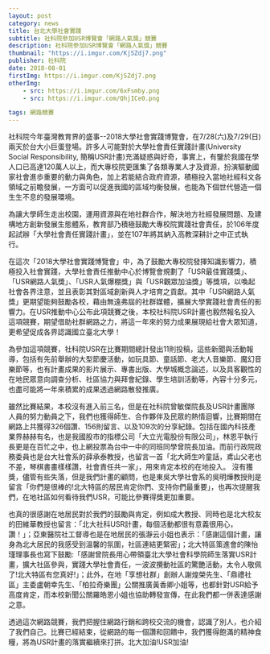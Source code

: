 ```yaml
---
layout: post
category: news
title: 台北大學社會實踐
subtitle: 社科院參加USR博覽會「網路人氣獎」競賽
description: 社科院參加USR博覽會「網路人氣獎」競賽
thumbnail: "https://i.imgur.com/KjSZdj7.png"
publisher: 社科院
date: 2018-08-01 
firstImg: https://i.imgur.com/KjSZdj7.png
otherImg:
    - src: https://i.imgur.com/6xFsmby.png
    - src: https://i.imgur.com/QhjICe0.png

tags: 網路競賽
---
```


社科院今年臺灣教育界的盛事--2018大學社會實踐博覽會，在7/28(六)及7/29(日)兩天於台大小巨蛋登場。許多人可能對於大學社會責任實踐計畫(University Social Responsibility, 簡稱USR計畫)充滿疑惑與好奇，事實上，有鑒於我國在學人口已高達120萬人以上，而大專校院更匯集了各類專業人才及資源，扮演驅動國家社會進歩重要的動力與角色，加上若能結合政府資源，積極投入當地社經科文各領域之前瞻發展，一方面可以促進我國的區域均衡發展，也能為下個世代營造一個生生不息的發展環境。

為讓大學師生走出校園，運用資源與在地社群合作，解決地方社經發展問題、及建構地方創新發展生態體系，教育部乃積極鼓勵大專校院實踐社會責任，於106年度起試辦「大學社會責任實踐計畫」，並在107年將其納入高教深耕計之中正式執行。

在這次「2018大學社會實踐博覽會」中，為了鼓勵大專校院發揮知識影響力，積極投入社會實踐，大學社會責任推動中心於博覽會規劃了「USR最佳實踐獎」、「USR網路人氣獎」、「USR人氣爆棚獎」與「USR觀眾加油獎」等獎項，以喚起社會各界注意，並且表彰其對區域創新與人才培育之貢獻。其中「USR網路人氣獎」更期望能夠鼓勵各校，藉由無遠弗屆的社群媒體，擴展大學實踐社會責任的影響力。在USR推動中心公布此項競賽之後，本校社科院USR計畫也毅然報名投入這項競賽，期望借助社群網路之力，將這一年來的努力成果展現給社會大眾知道，更希望促成各界認識國立臺北大學！

為參加這項競賽，社科院USR在比賽期間總計發出11則投稿，這些新聞與活動報導，包括有先前舉辦的大型節慶活動，如玩具節、童話節、老大人音樂節、魔幻音樂節等，也有計畫成果的影片展示、專書出版、大學城概念論述，以及具客觀性的在地民眾意向調查分析、社區協力與拜會紀錄、學生培訓活動等，內容十分多元，也盡可能將一年來積累的成果透過網路散發推廣。

雖然比賽結果，本校沒有進入前三名，但是在社科院曾敏傑院長及USR計畫團隊人員的努力動員之下，我們也獲得師生、合作夥伴及民眾的熱情迴響，比賽期間在網路上共獲得326個讚、156則留言、以及109次的分享紀錄。包括在國內科技產業界赫赫有名，也是我國股市的指標公司「大立光電股份有限公司」，林恩平執行長更是在百忙之中，也上網投票為台中一中的同班同學曾院長加油。而前行政院政務委員也是台大社會系的薛承泰教授，也留言一首「北大師生吟童話，鳶山父老也不差，琴棋書畫樣樣讚，社會責任共一家」，用來肯定本校的在地投入。
沒有獲獎，儘管有些失落，但是我們計畫的顧問，也是東吳大學社會系的吳明燁教授則是留言「你們是很棒的!北大特區的居民肯定你們、支持你們最重要」，也再次提醒我們，在地社區如何看待我們USR，可能比參賽得獎更加重要。

也真的很感謝在地居民對於我們的鼓勵與肯定，例如成大教授、同時也是北大校友的田維華教授也留言：「北大社科USR計畫，每個活動都很有意義很用心，讚！」；亞東醫院社工督導也是在地居民的張瀞云小姐也表示：「感謝這個計畫，讓身為北大居民的我感受到溫馨的氛圍，社區連結更緊密」；北大特區策進會的陳怡瑾理事長也寫下鼓勵:「感謝曾院長用心帶領臺北大學社會科學院師生落實USR計畫，擴大社區參與，實踐大學社會責任，一波波攪動社區的驚艷活動，太令人敬佩了!北大特區有您真好!」；此外，在地「享想社群」創辦人謝煌榮先生、「鼎禮社區」主委盧朝幸先生、「柏拉奇樂團」公關推廣黃香卿小姐等，也都針對USR給予高度肯定，而本校新聞公關羅皓恩小姐也協助轉發宣傳，在此我們都一併表達感謝之意。

透過這次網路競賽，我們把握住網路行銷和跨校交流的機會，認識了別人，也介紹了我們自己。比賽已經結束，從網路的每一個讚和回饋中，我們獲得飽滿的精神食糧，將為USR計畫的落實繼續來打拼。北大加油!USR加油!

